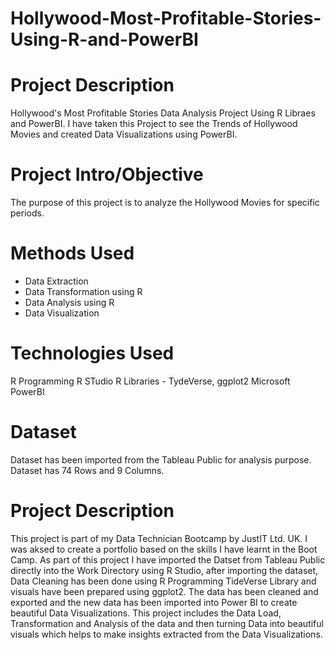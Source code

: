 # Hollywood-Most-Profitable-Stories-Using-R-and-PowerBI

# Project Description
Hollywood's Most Profitable Stories Data Analysis Project Using R Libraes and PowerBI.
I have taken this Project to see the Trends of Hollywood Movies and created Data Visualizations using PowerBI.

# Project Intro/Objective
The purpose of this project is to analyze the Hollywood Movies for specific periods.

# Methods Used
- Data Extraction
- Data Transformation using R
- Data Analysis using R
- Data Visualization

# Technologies Used
R Programming
R STudio
R Libraries - TydeVerse, ggplot2
Microsoft PowerBI

# Dataset
Dataset has been imported from the Tableau Public for analysis purpose. 
Dataset has 74 Rows and 9 Columns.

# Project Description
This project is part of my Data Technician Bootcamp by JustIT Ltd. UK. 
I was aksed to create a portfolio based on the skills I have learnt in the Boot Camp. 
As part of this project I have imported the Datset from Tableau Public directly into the Work Directory using R Studio, after importing the dataset, 
Data Cleaning has been done using R Programming TideVerse Library and visuals have been prepared using ggplot2. 
The data has been cleaned and exported and the new data has been imported into Power BI to create beautiful Data Visualizations.
This project includes the Data Load, Transformation and Analysis of the data and then turning Data into beautiful visuals 
which helps to make insights extracted from the Data Visualizations.
